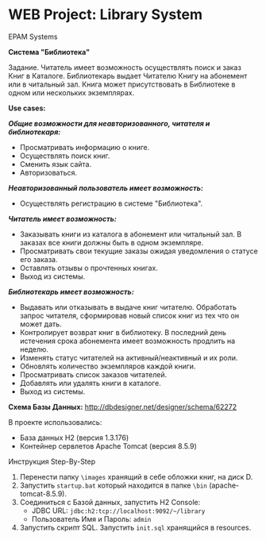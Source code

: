 WEB Project: Library System
========================

EPAM Systems

**Система "Библиотека"**

Задание. Читатель имеет возможность осуществлять поиск и заказ Книг в Каталоге. Библиотекарь выдает Читателю Книгу на абонемент или в читальный зал. Книга может присутствовать в Библиотеке в одном или нескольких экземплярах.

**Use cases:**

***Общие возможности для неавторизованного, читателя и библиотекаря:***
- Просматривать информацию о книге.
- Осуществлять поиск книг.
- Сменить язык сайта. 
- Авторизоваться.

***Неавторизованный пользователь имеет возможность:***
- Осуществлять регистрацию в системе "Библиотека".

***Читатель имеет возможность:***
- Заказывать книги из каталога в абонемент или читальный зал. В заказах все книги должны быть в одном экземпляре.
- Просматривать свои текущие заказы ожидая уведомления о статусе его заказа. 
- Оставлять отзывы о прочтенных книгах.
- Выход из системы.

***Библиотекарь имеет возможность:***
- Выдавать или отказывать в выдаче книг читателю. Обработать запрос читателя, сформировав новый список книг из тех что он может дать.
- Контролирует возврат книг в библиотеку. В последний день истечения срока абонемента имеет возможность продлить на неделю.
- Изменять статус читателей на активный/неактивный и их роли.
- Обновлять количество экземпляров каждой книги.
- Просматривать список заказов читателей.
- Добавлять или удалять книги в каталоге.
- Выход из системы.

**Схема Базы Данных:** http://dbdesigner.net/designer/schema/62272

В проекте использовались: 
- База данных H2 (версия 1.3.176)
- Контейнер сервлетов Apache Tomcat (версия 8.5.9)

Инструкция Step-By-Step
1. Перенести папку `\images` хранящий в себе обложки книг, на диск D.
2. Запустить `startup.bat` который находится в папке `\bin` (apache-tomcat-8.5.9).
3. Соединиться с Базой данных, запустить H2 Console:
    - JDBC URL: `jdbc:h2:tcp://localhost:9092/~/library`
    - Пользователь Имя и Пароль: `admin`
4. Запустить скрипт SQL. Запустить `init.sql` хранящийся в resources.



